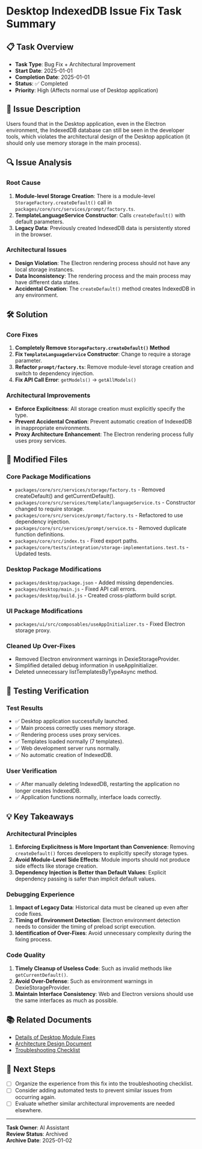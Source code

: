 # Desktop IndexedDB Issue Fix Task Summary

## 📋 Task Overview
- **Task Type**: Bug Fix + Architectural Improvement
- **Start Date**: 2025-01-01
- **Completion Date**: 2025-01-01
- **Status**: ✅ Completed
- **Priority**: High (Affects normal use of Desktop application)

## 🎯 Issue Description
Users found that in the Desktop application, even in the Electron environment, the IndexedDB database can still be seen in the developer tools, which violates the architectural design of the Desktop application (it should only use memory storage in the main process).

## 🔍 Issue Analysis

### Root Cause
1. **Module-level Storage Creation**: There is a module-level `StorageFactory.createDefault()` call in `packages/core/src/services/prompt/factory.ts`.
2. **TemplateLanguageService Constructor**: Calls `createDefault()` with default parameters.
3. **Legacy Data**: Previously created IndexedDB data is persistently stored in the browser.

### Architectural Issues
- **Design Violation**: The Electron rendering process should not have any local storage instances.
- **Data Inconsistency**: The rendering process and the main process may have different data states.
- **Accidental Creation**: The `createDefault()` method creates IndexedDB in any environment.

## 🛠️ Solution

### Core Fixes
1. **Completely Remove `StorageFactory.createDefault()` Method**
2. **Fix `TemplateLanguageService` Constructor**: Change to require a storage parameter.
3. **Refactor `prompt/factory.ts`**: Remove module-level storage creation and switch to dependency injection.
4. **Fix API Call Error**: `getModels()` → `getAllModels()`

### Architectural Improvements
- **Enforce Explicitness**: All storage creation must explicitly specify the type.
- **Prevent Accidental Creation**: Prevent automatic creation of IndexedDB in inappropriate environments.
- **Proxy Architecture Enhancement**: The Electron rendering process fully uses proxy services.

## 📁 Modified Files

### Core Package Modifications
- `packages/core/src/services/storage/factory.ts` - Removed createDefault() and getCurrentDefault().
- `packages/core/src/services/template/languageService.ts` - Constructor changed to require storage.
- `packages/core/src/services/prompt/factory.ts` - Refactored to use dependency injection.
- `packages/core/src/services/prompt/service.ts` - Removed duplicate function definitions.
- `packages/core/src/index.ts` - Fixed export paths.
- `packages/core/tests/integration/storage-implementations.test.ts` - Updated tests.

### Desktop Package Modifications
- `packages/desktop/package.json` - Added missing dependencies.
- `packages/desktop/main.js` - Fixed API call errors.
- `packages/desktop/build.js` - Created cross-platform build script.

### UI Package Modifications
- `packages/ui/src/composables/useAppInitializer.ts` - Fixed Electron storage proxy.

### Cleaned Up Over-Fixes
- Removed Electron environment warnings in DexieStorageProvider.
- Simplified detailed debug information in useAppInitializer.
- Deleted unnecessary listTemplatesByTypeAsync method.

## 🧪 Testing Verification

### Test Results
- ✅ Desktop application successfully launched.
- ✅ Main process correctly uses memory storage.
- ✅ Rendering process uses proxy services.
- ✅ Templates loaded normally (7 templates).
- ✅ Web development server runs normally.
- ✅ No automatic creation of IndexedDB.

### User Verification
- ✅ After manually deleting IndexedDB, restarting the application no longer creates IndexedDB.
- ✅ Application functions normally, interface loads correctly.

## 💡 Key Takeaways

### Architectural Principles
1. **Enforcing Explicitness is More Important than Convenience**: Removing `createDefault()` forces developers to explicitly specify storage types.
2. **Avoid Module-Level Side Effects**: Module imports should not produce side effects like storage creation.
3. **Dependency Injection is Better than Default Values**: Explicit dependency passing is safer than implicit default values.

### Debugging Experience
1. **Impact of Legacy Data**: Historical data must be cleaned up even after code fixes.
2. **Timing of Environment Detection**: Electron environment detection needs to consider the timing of preload script execution.
3. **Identification of Over-Fixes**: Avoid unnecessary complexity during the fixing process.

### Code Quality
1. **Timely Cleanup of Useless Code**: Such as invalid methods like `getCurrentDefault()`.
2. **Avoid Over-Defense**: Such as environment warnings in DexieStorageProvider.
3. **Maintain Interface Consistency**: Web and Electron versions should use the same interfaces as much as possible.

## 📚 Related Documents
- [Details of Desktop Module Fixes](./desktop-module-fixes.md)
- [Architecture Design Document](../archives/103-desktop-architecture/)
- [Troubleshooting Checklist](../developer/troubleshooting/general-checklist.md)

## 🔄 Next Steps
- [ ] Organize the experience from this fix into the troubleshooting checklist.
- [ ] Consider adding automated tests to prevent similar issues from occurring again.
- [ ] Evaluate whether similar architectural improvements are needed elsewhere.

---
**Task Owner**: AI Assistant  
**Review Status**: Archived  
**Archive Date**: 2025-01-02